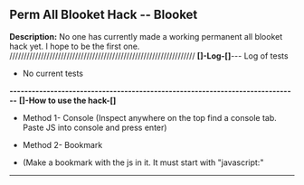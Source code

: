 ## Perm All Blooket Hack -- Blooket

**Description:** No one has currently made a working permanent all blooket hack yet. I hope to be the first one.
/////////////////////////////////////////////////////////////////
**[]-Log-[]**--- Log of tests

- No current tests

**------------------------------------------------------------------------------**
**[]-How to use the hack-[]**

- Method 1- Console
    (Inspect anywhere on the top find a console tab. Paste JS into console and press enter)

- Method 2- Bookmark
- (Make a bookmark with the js in it. It must start with "javascript:"

---

